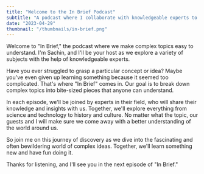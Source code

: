 ```yaml
---
title: "Welcome to the In Brief Podcast"
subtitle: "A podcast where I collaborate with knowledgeable experts to provide concise explanations of complex topics in a fun way."
date: "2023-04-29"
thumbnail: "/thumbnails/in-brief.png"
---
```

Welcome to "In Brief," the podcast where we make complex topics easy to understand. I'm Sachin, and I'll be your host as we explore a variety of subjects with the help of knowledgeable experts.

Have you ever struggled to grasp a particular concept or idea? Maybe you've even given up learning something because it seemed too complicated. That's where "In Brief" comes in. Our goal is to break down complex topics into bite-sized pieces that anyone can understand.

In each episode, we'll be joined by experts in their field, who will share their knowledge and insights with us. Together, we'll explore everything from science and technology to history and culture. No matter what the topic, our guests and I will make sure we come away with a better understanding of the world around us.

So join me on this journey of discovery as we dive into the fascinating and often bewildering world of complex ideas. Together, we'll learn something new and have fun doing it.

Thanks for listening, and I'll see you in the next episode of "In Brief."

